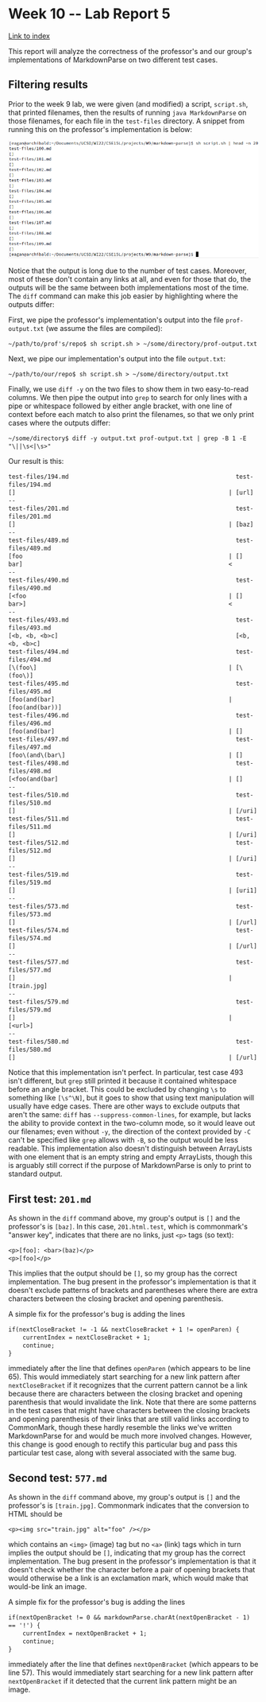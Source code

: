 # Week 10 -- Lab Report 5

[Link to index](./index.html)

This report will analyze the correctness of the professor's and our group's implementations of MarkdownParse on two different test cases.

## Filtering results

Prior to the week 9 lab, we were given (and modified) a script, `script.sh`, that printed filenames, then the results of running `java MarkdownParse` on those filenames, for each file in the `test-files` directory. A snippet from running this on the professor's implementation is below:

![Snippet](scriptsh-snippet.png)

Notice that the output is long due to the number of test cases. Moreover, most of these don't contain any links at all, and even for those that do, the outputs will be the same between both implementations most of the time. The `diff` command can make this job easier by highlighting where the outputs differ:

First, we pipe the professor's implementation's output into the file `prof-output.txt` (we assume the files are compiled):

```
~/path/to/prof's/repo$ sh script.sh > ~/some/directory/prof-output.txt
```

Next, we pipe our implementation's output into the file `output.txt`:

```
~/path/to/our/repo$ sh script.sh > ~/some/directory/output.txt
```

Finally, we use `diff -y` on the two files to show them in two easy-to-read columns. We then pipe the output into `grep` to search for only lines with a pipe or whitespace followed by either angle bracket, with one line of context before each match to also print the filenames, so that we only print cases where the outputs differ:

```
~/some/directory$ diff -y output.txt prof-output.txt | grep -B 1 -E "\||\s<|\s>"
```

Our result is this:

```
test-files/194.md                                               test-files/194.md
[]                                                            | [url]
--
test-files/201.md                                               test-files/201.md
[]                                                            | [baz]
--
test-files/489.md                                               test-files/489.md
[foo                                                          | []
bar]                                                          <
--
test-files/490.md                                               test-files/490.md
[<foo                                                         | []
bar>]                                                         <
--
test-files/493.md                                               test-files/493.md
[<b, <b, <b>c]                                                  [<b, <b, <b>c]
test-files/494.md                                               test-files/494.md
[\(foo\]                                                      | [\(foo\)]
test-files/495.md                                               test-files/495.md
[foo(and(bar]                                                 | [foo(and(bar))]
test-files/496.md                                               test-files/496.md
[foo(and(bar]                                                 | []
test-files/497.md                                               test-files/497.md
[foo\(and\(bar\]                                              | []
test-files/498.md                                               test-files/498.md
[<foo(and(bar]                                                | []
--
test-files/510.md                                               test-files/510.md
[]                                                            | [/uri]
test-files/511.md                                               test-files/511.md
[]                                                            | [/uri]
test-files/512.md                                               test-files/512.md
[]                                                            | [/uri]
--
test-files/519.md                                               test-files/519.md
[]                                                            | [uri1]
--
test-files/573.md                                               test-files/573.md
[]                                                            | [/url]
test-files/574.md                                               test-files/574.md
[]                                                            | [/url]
--
test-files/577.md                                               test-files/577.md
[]                                                            | [train.jpg]
--
test-files/579.md                                               test-files/579.md
[]                                                            | [<url>]
--
test-files/580.md                                               test-files/580.md
[]                                                            | [/url]
```

Notice that this implementation isn't perfect. In particular, test case 493 isn't different, but `grep` still printed it because it contained whitespace before an angle bracket. This could be excluded by changing `\s` to something like `[\s^\N]`, but it goes to show that using text manipulation will usually have edge cases. There are other ways to exclude outputs that aren't the same: `diff` has `--suppress-common-lines`, for example, but lacks the ability to provide context in the two-column mode, so it would leave out our filenames; even without `-y`, the direction of the context provided by `-C` can't be specified like `grep` allows with `-B`, so the output would be less readable. This implementation also doesn't distinguish between ArrayLists with one element that is an empty string and empty ArrayLists, though this is arguably still correct if the purpose of MarkdownParse is only to print to standard output.

## First test: `201.md`

As shown in the `diff` command above, my group's output is `[]` and the professor's is `[baz]`. In this case, `201.html.test`, which is commonmark's "answer key", indicates that there are no links, just `<p>` tags (so text):

```
<p>[foo]: <bar>(baz)</p>
<p>[foo]</p>
```

This implies that the output should be `[]`, so my group has the correct implementation. The bug present in the professor's implementation is that it doesn't exclude patterns of brackets and parentheses where there are extra characters between the closing bracket and opening parenthesis.

A simple fix for the professor's bug is adding the lines

```
if(nextCloseBracket != -1 && nextCloseBracket + 1 != openParen) {
	currentIndex = nextCloseBracket + 1;
	continue;
}
```

immediately after the line that defines `openParen` (which appears to be line 65). This would immediately start searching for a new link pattern after `nextCloseBracket` if it recognizes that the current pattern cannot be a link because there are characters between the closing bracket and opening parenthesis that would invalidate the link. Note that there are some patterns in the test cases that might have characters between the closing brackets and opening parenthesis of their links that are still valid links according to CommonMark, though these hardly resemble the links we've written MarkdownParse for and would be much more involved changes. However, this change is good enough to rectify this particular bug and pass this particular test case, along with several associated with the same bug.

## Second test: `577.md`

As shown in the `diff` command above, my group's output is `[]` and the professor's is `[train.jpg]`. Commonmark indicates that the conversion to HTML should be

```
<p><img src="train.jpg" alt="foo" /></p>
```

which contains an `<img>` (image) tag but no `<a>` (link) tags which in turn implies the output should be `[]`, indicating that my group has the correct implementation. The bug present in the professor's implementation is that it doesn't check whether the character before a pair of opening brackets that would otherwise be a link is an exclamation mark, which would make that would-be link an image.

A simple fix for the professor's bug is adding the lines

```
if(nextOpenBracket != 0 && markdownParse.charAt(nextOpenBracket - 1) == '!') {
	currentIndex = nextOpenBracket + 1;
	continue;
}
```

immediately after the line that defines `nextOpenBracket` (which appears to be line 57). This would immediately start searching for a new link pattern after `nextOpenBracket` if it detected that the current link pattern might be an image.
